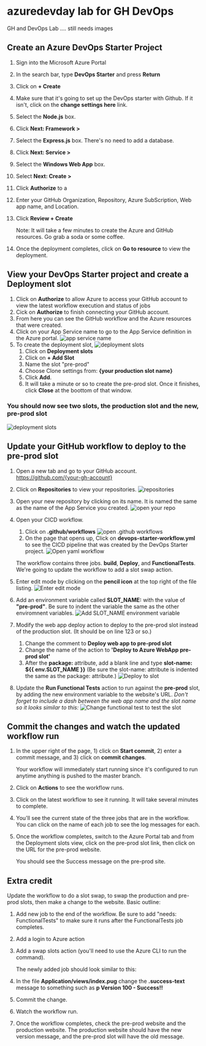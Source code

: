 # azuredevday lab for GH DevOps

GH and DevOps Lab 
.... still needs images

## Create an Azure DevOps Starter Project

1. Sign into the Microsoft Azure Portal
1. In the search bar, type **DevOps Starter** and press **Return**
1. Click on **+ Create**
1. Make sure that it's going to set up the DevOps starter with Github. If it isn't, click on the **change settings here** link.
1. Select the **Node.js** box.
1. Click **Next: Framework >**
1. Select the **Express.js** box. There's no need to add a database. 
1. Click **Next: Service >**
1. Select the **Windows Web App** box. 
1. Select **Next: Create >**
1. Click **Authorize** to a
1. Enter your GitHub Organization, Repository, Azure SubScription, Web app name, and Location. 
1. Click **Review + Create**

    Note: It will take a few minutes to create the Azure and GitHub resources. Go grab a soda or some coffee. 

1. Once the deployment completes, click on **Go to resource** to view the deployment. 

## View your DevOps Starter project and create a Deployment slot

1. Click on **Authorize** to allow Azure to access your GitHub account to view the latest workflow execution and status of jobs
1. Cick on **Authorize** to finish connecting your GitHub account.
1. From here you can see the GitHub workflow and the Azure resources that were created.
1. Click on your App Service name to go to the App Service definition in the Azure portal.
    ![app service name](./images/devops-starter-post-deploy.png)
1. To create the deployment slot, 
    ![deployment slots](./images/deployment-slots-1.png)
    1. Click on **Deployment slots**
    1. Click on **+ Add Slot**  
    1. Name the slot "pre-prod"
    1. Choose Clone settings from: **{your production slot name}**
    1. Click **Add**.
    1. It will take a minute or so to create the pre-prod slot. Once it finishes, click **Close** at the boottom of that window.

### You should now see two slots, the production slot and the new, pre-prod slot

![deployment slots](./images/deployment-slots.png)

## Update your GitHub workflow to deploy to the pre-prod slot

1. Open a new tab and go to your GitHub account. https://github.com/{your-gh-account}
1. Click on **Repositories** to view your repositories. 
    ![repositories](./images/repositories-1.png)
1. Open your new repository by clicking on its name. It is named the same as the name of the App Service you created. 
    ![open your repo](./images/open-your-repo.png)
1. Open your CICD workflow. 
    1. Click on **.github/workflows** 
    ![open .github workflows](./images/open-github-workflows.png)
    1. On the page that opens up, Click on **devops-starter-workflow.yml** to see the CICD pipeline that was created by the DevOps Starter project. 
    ![Open yaml workflow](./images/open-workflow-1.png)

    The workflow contains three jobs. **build**, **Deploy**, and **FunctionalTests**. We're going to update the workflow to add a slot swap action.

1. Enter edit mode by clicking on the **pencil icon** at the top right of the file listing. 
    ![Enter edit mode](./images/click-on-pencil.png)
1. Add an environment variable called **SLOT_NAME:** with the value of **"pre-prod"**. Be sure to indent the variable the same as the other enviromnent variables.
    ![Add SLOT_NAME environment variable](./images/add-slot-env-var.png)
1. Modify the web app deploy action to deploy to the pre-prod slot instead of the production slot. (It should be on line 123 or so.)
    1. Change the comment to **Deploy web app to pre-prod slot**
    1. Change the name of the action to **'Deploy to Azure WebApp pre-prod slot'**
    1. After the **package:** attribute, add a blank line and type **slot-name: ${{ env.SLOT_NAME }}** (Be sure the slot-name: attribute is indented the same as the package: attribute.)
    ![Deploy to slot](./images/change-deploy-to-slot.png)
1. Update the **Run Functional Tests** action to run against the **pre-prod** slot, by adding the new environment variable to the website's URL. *Don't forget to include a dash between the web app name and the slot name so it looks similar to this:*
    ![Change functional test to test the slot](./images/functional-test-against-slot.png)

## Commit the changes and watch the updated workflow run
1. In the upper right of the page, 1) click on **Start commit**, 2) enter a commit message, and 3) click on **commit changes**.

    Your workflow will immediately start running since it's configured to run anytime anything is pushed to the master branch. 

1. Click on **Actions** to see the workflow runs. 
1. Click on the latest workflow to see it running. It will take several minutes to complete.
1. You'll see the current state of the three jobs that are in the workflow. You can click on the name of each job to see the log messages for each. 
1. Once the workflow completes, switch to the Azure Portal tab and from the Deployment slots view, click on the pre-prod slot link, then click on the URL for the pre-prod website. 

    You should see the Success message on the pre-prod site.  

## Extra credit
Update the workflow to do a slot swap, to swap the production and pre-prod slots, then make a change to the website. Basic outline: 
1. Add new job to the end of the workflow. Be sure to add "needs: FunctionalTests" to make sure it runs after the FunctionalTests job completes. 
1. Add a login to Azure action
1. Add a swap slots action (you'll need to use the Azure CLI to run the command). 

    The newly added job should look similar to this:

1. In the file **Application/views/index.pug** change the **.success-text** message to something such as **p Version 100 - Success!!**
1. Commit the change.
1. Watch the workflow run.
1. Once the workflow completes, check the pre-prod website and the production website. The production website should have the new version message, and the pre-prod slot will have the old message. 
